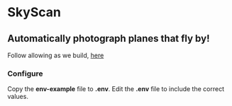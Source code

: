# SkyScan
Automatically photograph planes that fly by!
-----
Follow allowing as we build, [here](https://iqtlabs.github.io/SkyScan/)


### Configure
Copy the **env-example** file to **.env**. Edit the **.env** file to include the correct values.